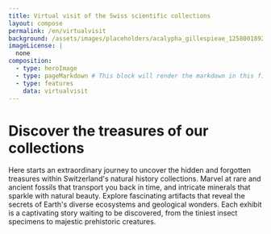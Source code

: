 ```yaml
---
title: Virtual visit of the Swiss scientific collections
layout: compose
permalink: /en/virtualvisit
background: /assets/images/placeholders/acalypha_gillespieae_1258001892.jpg
imageLicense: |
  none
composition:
  - type: heroImage
  - type: pageMarkdown # This block will render the markdown in this file so no data property needed
  - type: features
    data: virtualvisit
---
```


# Discover the treasures of our collections
Here starts an extraordinary journey to uncover the hidden and forgotten treasures within Switzerland's natural history collections.
Marvel at rare and ancient fossils that transport you back in time, and intricate minerals that sparkle with natural beauty.
Explore fascinating artifacts that reveal the secrets of Earth's diverse ecosystems and geological wonders.
Each exhibit is a captivating story waiting to be discovered, from the tiniest insect specimens to majestic prehistoric creatures.
